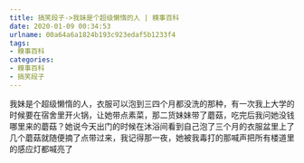```yaml
---
title: 搞笑段子->我妹是个超级懒惰的人 | 糗事百科
date: 2020-01-09 00:34:53
urlname: 00a64a6a1824b193c923edaf5b1233f4
tags: 
- 糗事百科
categories:
- 糗事百科
- 搞笑段子
---
```

我妹是个超级懒惰的人，衣服可以泡到三四个月都没洗的那种，有一次我上大学的时候要在宿舍里开火锅，让她带点素菜，那二货妹妹带了蘑菇，吃完后我问她没钱哪里来的蘑菇？她说今天出门的时候在沐浴间看到自己泡了三个月的衣服盆里上了几个蘑菇就随便摘了点带过来，我记得那一夜，她被我毒打的那喊声把所有楼道里的感应灯都喊亮了


